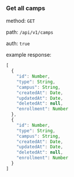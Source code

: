 ### Get all camps

method: `GET`

path: `/api/v1/camps`

auth: `true`

example response:

```js
[
  {
    "id": Number,
    "type": String,
    "campus": String,
    "createdAt": Date,
    "updatedAt": Date,
    "deletedAt": null,
    "enrollment": Number
  },
  {
    "id": Number,
    "type": String,
    "campus": String,
    "createdAt": Date,
    "updatedAt": Date,
    "deletedAt": null,
    "enrollment": Number
  }
]
```
